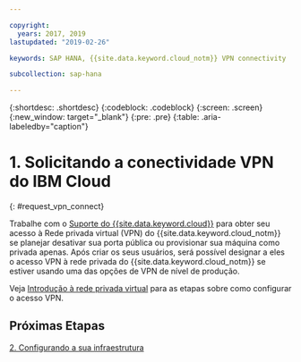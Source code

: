 ```yaml
---

copyright:
  years: 2017, 2019
lastupdated: "2019-02-26"

keywords: SAP HANA, {{site.data.keyword.cloud_notm}} VPN connectivity

subcollection: sap-hana

---
```


{:shortdesc: .shortdesc}
{:codeblock: .codeblock}
{:screen: .screen}
{:new_window: target="_blank"}
{:pre: .pre}
{:table: .aria-labeledby="caption"}

# 1. Solicitando a conectividade VPN do IBM Cloud
{: #request_vpn_connect}

Trabalhe com o [Suporte do {{site.data.keyword.cloud}}](/docs/get-support?topic=get-support-getting-customer-support#getting-customer-support) para obter seu acesso à Rede privada virtual (VPN) do {{site.data.keyword.cloud_notm}} se planejar desativar sua porta pública ou provisionar sua máquina como privada apenas. Após criar os seus usuários, será possível designar a eles o acesso VPN à rede privada do {{site.data.keyword.cloud_notm}} se estiver usando uma das opções de VPN de nível de produção.

Veja [Introdução à rede privada virtual](/docs/infrastructure/iaas-vpn?topic=VPN-getting-started-with-virtual-private-networking-vpn-#getting-started-with-virtual-private-networking-vpn-) para as etapas sobre como configurar o acesso VPN.

## Próximas Etapas

  [2. Configurando a sua infraestrutura](/docs/infrastructure/sap-hana?topic=sap-hana-set_up_infrastructure#set_up_infrastructure)
